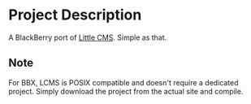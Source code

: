 # Project Description #

A BlackBerry port of [Little CMS](http://www.littlecms.com/). Simple as that.

## Note ##
For BBX, LCMS is POSIX compatible and doesn't require a dedicated project. Simply download the project from the actual site and compile.